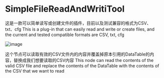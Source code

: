 # SimpleFileReadAndWritiTool
这是一款可以简单读写或创建文件的插件，目前以及测试兼容的格式为CSV、txt、cfg
This is a plug-in that can easily read and write or create files, and the current and tested compatible formats are CSV, txt, cfg


![image](https://github.com/user-attachments/assets/560d9966-7a4e-4ef3-b56e-c7a3e09d4e11)


这个节点可以读取有效的CSV文件内的内容并覆盖掉原本引用的DataTable的内容，替换成我们想要读取的CSV内容
This node can read the contents of the valid CSV file and replace the contents of the DataTable with the contents of the CSV that we want to read
